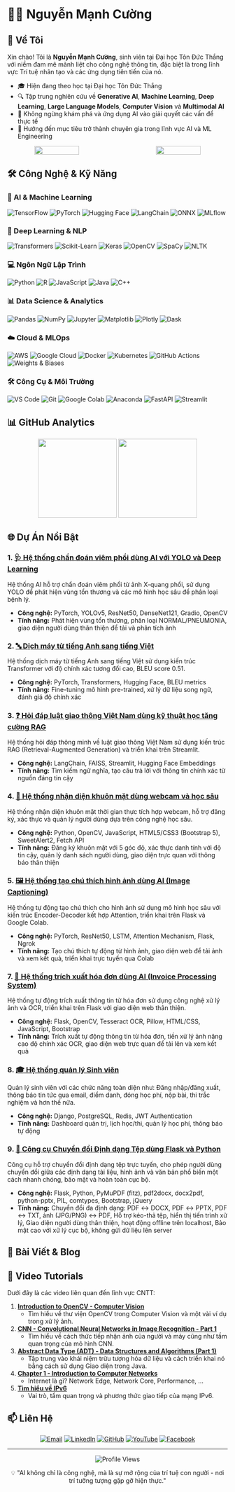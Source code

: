 # 👨‍💻 Nguyễn Mạnh Cường

## 🌟 Về Tôi

Xin chào! Tôi là **Nguyễn Mạnh Cường**, sinh viên tại Đại học Tôn Đức Thắng với niềm đam mê mãnh liệt cho công nghệ thông tin, đặc biệt là trong lĩnh vực Trí tuệ nhân tạo và các ứng dụng tiên tiến của nó.

- 🎓 Hiện đang theo học tại Đại học Tôn Đức Thắng
- 🔍 Tập trung nghiên cứu về **Generative AI**, **Machine Learning**, **Deep Learning**, **Large Language Models**, **Computer Vision** và **Multimodal AI**
- 🌱 Không ngừng khám phá và ứng dụng AI vào giải quyết các vấn đề thực tế
- 🚀 Hướng đến mục tiêu trở thành chuyên gia trong lĩnh vực AI và ML Engineering

<div align="center" style="display: flex; justify-content: space-between; width: 100%;">
  <img src="https://media.giphy.com/media/v1.Y2lkPTc5MGI3NjExcDJheXY4M3AzZXI5NTVyeGZoZ2lhdzdkdjZtMW5ubWgzNmwwZGF3eCZlcD12MV9pbnRlcm5hbF9naWZfYnlfaWQmY3Q9Zw/f3iwJFOVOwuy7K6FFw/giphy.gif" width="45%" />
  <img src="https://media.giphy.com/media/9N2UvCx7wXLnG/giphy.gif" width="45%" />
</div>

## 🛠️ Công Nghệ & Kỹ Năng

### 🧠 AI & Machine Learning
![TensorFlow](https://img.shields.io/badge/TensorFlow-FF6F00?style=for-the-badge&logo=tensorflow&logoColor=white)
![PyTorch](https://img.shields.io/badge/PyTorch-EE4C2C?style=for-the-badge&logo=pytorch&logoColor=white)
![Hugging Face](https://img.shields.io/badge/Hugging_Face-FFD21E?style=for-the-badge&logo=huggingface&logoColor=black)
![LangChain](https://img.shields.io/badge/LangChain-3178C6?style=for-the-badge&logo=langchain&logoColor=white)
![ONNX](https://img.shields.io/badge/ONNX-005CED?style=for-the-badge&logo=onnx&logoColor=white)
![MLflow](https://img.shields.io/badge/MLflow-0194E2?style=for-the-badge&logo=mlflow&logoColor=white)

### 🤖 Deep Learning & NLP
![Transformers](https://img.shields.io/badge/Transformers-FFD21E?style=for-the-badge&logo=huggingface&logoColor=black)
![Scikit-Learn](https://img.shields.io/badge/Scikit_Learn-F7931E?style=for-the-badge&logo=scikit-learn&logoColor=white)
![Keras](https://img.shields.io/badge/Keras-D00000?style=for-the-badge&logo=keras&logoColor=white)
![OpenCV](https://img.shields.io/badge/OpenCV-5C3EE8?style=for-the-badge&logo=opencv&logoColor=white)
![SpaCy](https://img.shields.io/badge/SpaCy-09A3D5?style=for-the-badge&logo=spacy&logoColor=white)
![NLTK](https://img.shields.io/badge/NLTK-3DDC84?style=for-the-badge&logo=nltk&logoColor=white)

### 💻 Ngôn Ngữ Lập Trình
![Python](https://img.shields.io/badge/Python-3776AB?style=for-the-badge&logo=python&logoColor=white)
![R](https://img.shields.io/badge/R-276DC3?style=for-the-badge&logo=r&logoColor=white)
![JavaScript](https://img.shields.io/badge/JavaScript-F7DF1E?style=for-the-badge&logo=javascript&logoColor=black)
![Java](https://img.shields.io/badge/Java-ED8B00?style=for-the-badge&logo=java&logoColor=white)
![C++](https://img.shields.io/badge/C++-00599C?style=for-the-badge&logo=c%2B%2B&logoColor=white)

### 📊 Data Science & Analytics
![Pandas](https://img.shields.io/badge/Pandas-150458?style=for-the-badge&logo=pandas&logoColor=white)
![NumPy](https://img.shields.io/badge/NumPy-013243?style=for-the-badge&logo=numpy&logoColor=white)
![Jupyter](https://img.shields.io/badge/Jupyter-F37626?style=for-the-badge&logo=jupyter&logoColor=white)
![Matplotlib](https://img.shields.io/badge/Matplotlib-11557c?style=for-the-badge&logo=matplotlib&logoColor=white)
![Plotly](https://img.shields.io/badge/Plotly-3F4F75?style=for-the-badge&logo=plotly&logoColor=white)
![Dask](https://img.shields.io/badge/Dask-FDA061?style=for-the-badge&logo=dask&logoColor=black)

### ☁️ Cloud & MLOps
![AWS](https://img.shields.io/badge/AWS-232F3E?style=for-the-badge&logo=amazon-aws&logoColor=white)
![Google Cloud](https://img.shields.io/badge/Google_Cloud-4285F4?style=for-the-badge&logo=google-cloud&logoColor=white)
![Docker](https://img.shields.io/badge/Docker-2496ED?style=for-the-badge&logo=docker&logoColor=white)
![Kubernetes](https://img.shields.io/badge/Kubernetes-326CE5?style=for-the-badge&logo=kubernetes&logoColor=white)
![GitHub Actions](https://img.shields.io/badge/GitHub_Actions-2088FF?style=for-the-badge&logo=github-actions&logoColor=white)
![Weights & Biases](https://img.shields.io/badge/Weights_&_Biases-FFBE00?style=for-the-badge&logo=weightsandbiases&logoColor=black)

### 🛠️ Công Cụ & Môi Trường
![VS Code](https://img.shields.io/badge/VS_Code-007ACC?style=for-the-badge&logo=visual-studio-code&logoColor=white)
![Git](https://img.shields.io/badge/Git-F05032?style=for-the-badge&logo=git&logoColor=white)
![Google Colab](https://img.shields.io/badge/Google_Colab-F9AB00?style=for-the-badge&logo=google-colab&logoColor=white)
![Anaconda](https://img.shields.io/badge/Anaconda-44A833?style=for-the-badge&logo=anaconda&logoColor=white)
![FastAPI](https://img.shields.io/badge/FastAPI-009688?style=for-the-badge&logo=fastapi&logoColor=white)
![Streamlit](https://img.shields.io/badge/Streamlit-FF4B4B?style=for-the-badge&logo=streamlit&logoColor=white)

## 📊 GitHub Analytics

<div align="center">
  <img height="180em" src="https://github-readme-stats.vercel.app/api?username=nguyenmanhcuong-ai&show_icons=true&theme=tokyonight" />
  <img height="180em" src="https://github-readme-stats.vercel.app/api/top-langs/?username=nguyenmanhcuong-ai&layout=compact&theme=tokyonight" />
</div>

## 🌐 Dự Án Nổi Bật

### 1. [🩺 Hệ thống chẩn đoán viêm phổi dùng AI với YOLO và Deep Learning](https://github.com/nguyenmanhcuong-ai/Diagnosis_of_pneumonia.git)
Hệ thống AI hỗ trợ chẩn đoán viêm phổi từ ảnh X-quang phổi, sử dụng YOLO để phát hiện vùng tổn thương và các mô hình học sâu để phân loại bệnh lý.
- **Công nghệ:** PyTorch, YOLOv5, ResNet50, DenseNet121, Gradio, OpenCV
- **Tính năng:** Phát hiện vùng tổn thương, phân loại NORMAL/PNEUMONIA, giao diện người dùng thân thiện để tải và phân tích ảnh

### 2. [🔤 Dịch máy từ tiếng Anh sang tiếng Việt](https://github.com/nguyenmanhcuong-ai/machine_translation.git)
Hệ thống dịch máy từ tiếng Anh sang tiếng Việt sử dụng kiến trúc Transformer với độ chính xác tương đối cao, BLEU score 0.51.
- **Công nghệ:** PyTorch, Transformers, Hugging Face, BLEU metrics
- **Tính năng:** Fine-tuning mô hình pre-trained, xử lý dữ liệu song ngữ, đánh giá độ chính xác

### 3. [❓ Hỏi đáp luật giao thông Việt Nam dùng kỹ thuật học tăng cường RAG](https://github.com/nguyenmanhcuong-ai/ragchatbox.git)
Hệ thống hỏi đáp thông minh về luật giao thông Việt Nam sử dụng kiến trúc RAG (Retrieval-Augmented Generation) và triển khai trên Streamlit.
- **Công nghệ:** LangChain, FAISS, Streamlit, Hugging Face Embeddings
- **Tính năng:** Tìm kiếm ngữ nghĩa, tạo câu trả lời với thông tin chính xác từ nguồn đáng tin cậy

### 4. [👤 Hệ thống nhận diện khuôn mặt dùng webcam và học sâu](https://github.com/nguyenmanhcuong-ai/faceRecognition.git)
Hệ thống nhận diện khuôn mặt thời gian thực tích hợp webcam, hỗ trợ đăng ký, xác thực và quản lý người dùng dựa trên công nghệ học sâu.
- **Công nghệ:** Python, OpenCV, JavaScript, HTML5/CSS3 (Bootstrap 5), SweetAlert2, Fetch API
- **Tính năng:** Đăng ký khuôn mặt với 5 góc độ, xác thực danh tính với độ tin cậy, quản lý danh sách người dùng, giao diện trực quan với thông báo thân thiện

### 5. [🖼️ Hệ thống tạo chú thích hình ảnh dùng AI (Image Captioning)](https://github.com/nguyenmanhcuong-ai/image_captioning.git)
Hệ thống tự động tạo chú thích cho hình ảnh sử dụng mô hình học sâu với kiến trúc Encoder-Decoder kết hợp Attention, triển khai trên Flask và Google Colab.  
- **Công nghệ:** PyTorch, ResNet50, LSTM, Attention Mechanism, Flask, Ngrok  
- **Tính năng:** Tạo chú thích tự động từ hình ảnh, giao diện web để tải ảnh và xem kết quả, triển khai trực tuyến qua Colab

### 7. [📄 Hệ thống trích xuất hóa đơn dùng AI (Invoice Processing System)](https://github.com/nguyenmanhcuong-ai/invoice-processing-system.git)  
Hệ thống tự động trích xuất thông tin từ hóa đơn sử dụng công nghệ xử lý ảnh và OCR, triển khai trên Flask với giao diện web thân thiện.  
- **Công nghệ:** Flask, OpenCV, Tesseract OCR, Pillow, HTML/CSS, JavaScript, Bootstrap  
- **Tính năng:** Trích xuất tự động thông tin từ hóa đơn, tiền xử lý ảnh nâng cao độ chính xác OCR, giao diện web trực quan để tải lên và xem kết quả  
  
### 8. [🎓 Hệ thống quản lý Sinh viên](https://github.com/nguyenmanhcuong-ai/mccheckin.git)
Quản lý sinh viên với các chức năng toàn diện như: Đăng nhập/đăng xuất, thông báo tin tức qua email, điểm danh, đóng học phí, nộp bài, thi trắc nghiệm và hơn thế nữa.
- **Công nghệ:** Django, PostgreSQL, Redis, JWT Authentication
- **Tính năng:** Dashboard quản trị, lịch học/thi, quản lý học phí, thông báo tự động

### 9. [📑 Công cụ Chuyển đổi Định dạng Tệp dùng Flask và Python](https://github.com/nguyenmanhcuong-ai/word2pdf.git)
Công cụ hỗ trợ chuyển đổi định dạng tệp trực tuyến, cho phép người dùng chuyển đổi giữa các định dạng tài liệu, hình ảnh và văn bản phổ biến một cách nhanh chóng, bảo mật và hoàn toàn cục bộ.
* **Công nghệ:** Flask, Python, PyMuPDF (fitz), pdf2docx, docx2pdf, python-pptx, PIL, comtypes, Bootstrap, jQuery
* **Tính năng:** Chuyển đổi đa định dạng: PDF ↔ DOCX, PDF ↔ PPTX, PDF ↔ TXT, ảnh (JPG/PNG) ↔ PDF, Hỗ trợ kéo-thả tệp, hiển thị tiến trình xử lý, Giao diện người dùng thân thiện, hoạt động offline trên localhost, Bảo mật cao với xử lý cục bộ, không gửi dữ liệu lên server  

## 📝 Bài Viết & Blog

## 🎥 Video Tutorials
Dưới đây là các video liên quan đến lĩnh vực CNTT:
1. **[Introduction to OpenCV - Computer Vision](https://youtu.be/gfz1pEAq2rY)**  
   - Tìm hiểu về thư viện OpenCV trong Computer Vision và một vài ví dụ trong xử lý ảnh.
2. **[CNN - Convolutional Neural Networks in Image Recognition - Part 1](https://www.youtube.com/watch?v=hFJKUkn-TQE)**  
   - Tìm hiểu về cách thức tiếp nhận ảnh của người và máy cũng như tầm quan trọng của mô hình CNN.
3. **[Abstract Data Type (ADT) - Data Structures and Algorithms (Part 1)](https://www.youtube.com/watch?v=G58T5Nh8rtI&t=962s)**  
   - Tập trung vào khái niệm trừu tượng hóa dữ liệu và cách triển khai nó bằng cách sử dụng Giao diện trong Java.
4. **[Chapter 1 - Introduction to Computer Networks](https://youtu.be/sYiGdFjnTiY)**  
   - Internet là gì? Network Edge, Network Core, Performance, ...
5. **[Tìm hiểu về IPv6](https://youtu.be/69cTledYx8c)**  
   - Vai trò, tầm quan trọng và phương thức giao tiếp của mạng IPv6.

## 📫 Liên Hệ

<div align="center">
  
[![Email](https://img.shields.io/badge/Email-nguyenmanhcuong.itech@gmail.com-D14836?style=for-the-badge&logo=gmail&logoColor=white)](mailto:nguyenmanhcuong.itech@gmail.com)
[![LinkedIn](https://img.shields.io/badge/LinkedIn-nguyenmanhcuong--ai-0077B5?style=for-the-badge&logo=linkedin&logoColor=white)](https://www.linkedin.com/in/nguyenmanhcuong-ai)
[![GitHub](https://img.shields.io/badge/GitHub-nguyenmanhcuong--ai-181717?style=for-the-badge&logo=github&logoColor=white)](https://github.com/nguyenmanhcuong-ai)
[![YouTube](https://img.shields.io/badge/YouTube-NguyenManhCuongAI-FF0000?style=for-the-badge&logo=youtube&logoColor=white)](https://www.youtube.com/@CuongNguyen-in5rz)
[![Facebook](https://img.shields.io/badge/Facebook-nguyenmanhcuong.ai-1877F2?style=for-the-badge&logo=facebook&logoColor=white)](https://www.facebook.com/09nmc)
  
</div>

---

<div align="center">
  <img src="https://komarev.com/ghpvc/?username=nguyenmanhcuong-ai&color=blueviolet&style=flat-square" alt="Profile Views" />
  <p>💡 "AI không chỉ là công nghệ, mà là sự mở rộng của trí tuệ con người - nơi trí tưởng tượng gặp gỡ hiện thực."</p>
</div>

